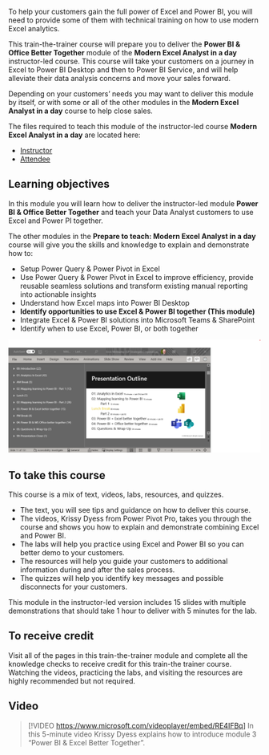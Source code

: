 To help your customers gain the full power of Excel and Power BI, you will need to provide some of them with technical training on how to use modern Excel analytics. 

This train-the-trainer course will prepare you to deliver the **Power BI & Office Better Together** module of the **Modern Excel Analyst in a day** instructor-led course. This course will take your customers on a journey in Excel to Power BI Desktop and then to Power BI Service, and will help alleviate their data analysis concerns and move your sales forward.

Depending on your customers’ needs you may want to deliver this module by itself, or with some or all of the other modules in the **Modern Excel Analyst in a day** course to help close sales.

The files required to teach this module of the instructor-led course **Modern Excel Analyst in a day** are located here:  
- [Instructor](https://assetsprod.microsoft.com/mpn/maiad-instructor.zip)
- [Attendee](https://assetsprod.microsoft.com/mpn/maiad-attendee.zip)

## Learning objectives
In this module you will learn how to deliver the instructor-led module **Power BI & Office Better Together** and teach your Data Analyst customers to use Excel and Power PI together.


The other modules in the **Prepare to teach: Modern Excel Analyst in a day** course will give you the skills and knowledge to explain and demonstrate how to:

* Setup Power Query & Power Pivot in Excel
* Use Power Query & Power Pivot in Excel to improve efficiency, provide reusable seamless solutions and transform existing manual reporting into actionable insights
* Understand how Excel maps into Power BI Desktop
* **Identify opportunities to use Excel & Power BI together (This module)**
* Integrate Excel & Power BI solutions into Microsoft Teams & SharePoint
* Identify when to use Excel, Power BI, or both together

![PowerPoint screenshot showing the number of slides per section and class schedule.](../media/slide-count.png)

## To take this course


This course is a mix of text, videos, labs, resources, and quizzes. 
- The text, you will see tips and guidance on how to deliver this course.
- The videos, Krissy Dyess from Power Pivot Pro, takes you through the course and shows you how to explain and demonstrate combining Excel and Power BI.
- The labs will help you practice using Excel and Power BI so you can better demo to your customers.
- The resources will help you guide your customers to additional information during and after the sales process.
- The quizzes will help you identify key messages and possible disconnects for your customers.

This module in the instructor-led version includes 15 slides with multiple demonstrations that should take 1 hour to deliver with 5 minutes for the lab. 
 

## To receive credit 
Visit all of the pages in this train-the-trainer module and complete all the knowledge checks to receive credit for this train-the trainer course. 
Watching the videos, practicing the labs, and visiting the resources are highly recommended but not required. 


## Video
> [!VIDEO https://www.microsoft.com/videoplayer/embed/RE4IFBq] 
> In this 5-minute video Krissy Dyess explains how to introduce module 3 “Power BI & Excel Better Together”.
